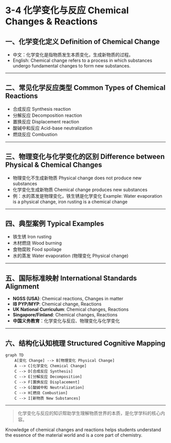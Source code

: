 # 3-4 化学变化与反应 Chemical Changes & Reactions

## 一、化学变化定义 Definition of Chemical Change

- 中文：化学变化是指物质发生本质变化，生成新物质的过程。
- English: Chemical change refers to a process in which substances undergo fundamental changes to form new substances.

---

## 二、常见化学反应类型 Common Types of Chemical Reactions

- 合成反应 Synthesis reaction
- 分解反应 Decomposition reaction
- 置换反应 Displacement reaction
- 酸碱中和反应 Acid-base neutralization
- 燃烧反应 Combustion

---

## 三、物理变化与化学变化的区别 Difference between Physical & Chemical Changes

- 物理变化不生成新物质 Physical change does not produce new substances
- 化学变化生成新物质 Chemical change produces new substances
- 例：水的蒸发是物理变化，铁生锈是化学变化 Example: Water evaporation is a physical change, iron rusting is a chemical change

---

## 四、典型案例 Typical Examples

- 铁生锈 Iron rusting
- 木材燃烧 Wood burning
- 食物腐败 Food spoilage
- 水的蒸发 Water evaporation (物理变化 Physical change)

---

## 五、国际标准映射 International Standards Alignment

- **NGSS (USA)**: Chemical reactions, Changes in matter
- **IB PYP/MYP**: Chemical change, Reactions
- **UK National Curriculum**: Chemical changes, Reactions
- **Singapore/Finland**: Chemical changes, Reactions
- **中国义务教育**：化学变化与反应、物理变化与化学变化

---

## 六、结构化认知梳理 Structured Cognitive Mapping

```mermaid
graph TD
    A[变化 Change] --> B[物理变化 Physical Change]
    A --> C[化学变化 Chemical Change]
    C --> D[合成反应 Synthesis]
    C --> E[分解反应 Decomposition]
    C --> F[置换反应 Displacement]
    C --> G[酸碱中和 Neutralization]
    C --> H[燃烧 Combustion]
    C --> I[新物质 New Substances]
```

---

> 化学变化与反应的知识帮助学生理解物质世界的本质，是化学学科的核心内容。

Knowledge of chemical changes and reactions helps students understand the essence of the material world and is a core part of chemistry.
